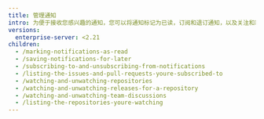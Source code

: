 ```yaml
---
title: 管理通知
intro: 为便于接收您感兴趣的通知，您可以将通知标记为已读，订阅和退订通知，以及关注和取消关注仓库。
versions:
  enterprise-server: <2.21
children:
  - /marking-notifications-as-read
  - /saving-notifications-for-later
  - /subscribing-to-and-unsubscribing-from-notifications
  - /listing-the-issues-and-pull-requests-youre-subscribed-to
  - /watching-and-unwatching-repositories
  - /watching-and-unwatching-releases-for-a-repository
  - /watching-and-unwatching-team-discussions
  - /listing-the-repositories-youre-watching
---
```


